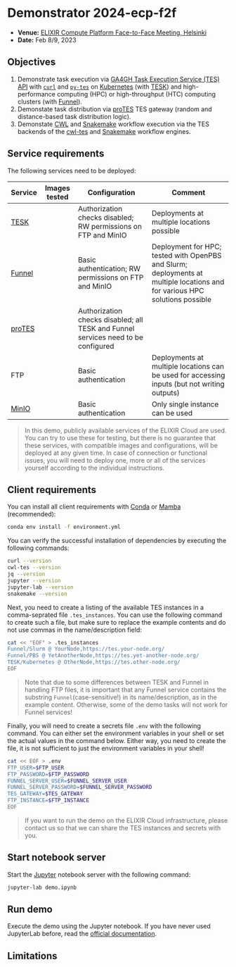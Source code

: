# Demonstrator 2024-ecp-f2f

- **Venue:** [ELIXIR Compute Platform Face-to-Face Meeting, Helsinki](https://elixir-europe.org/events/elixir-compute-platform-2023-face-face-meeting)
- **Date:** Feb 8/9, 2023

## Objectives

1. Demonstrate task execution via [GA4GH Task Execution Service (TES)
   API][specs-tes] with [`curl`][soft-curl] and [`py-tes`][soft-py-tes] on
   [Kubernetes][soft-kube] (with [TESK][soft-tesk]) and high-performance
   computing (HPC) or high-throughput (HTC) computing clusters (with
   [Funnel][soft-funnel]).
2. Demonstate task distribution via [proTES][soft-protes] TES gateway (random
   and distance-based task distribution logic).
3. Demonstate [CWL][lang-cwl] and [Snakemake][lang-smk] workflow execution via
   the TES backends of the [cwl-tes][soft-cwl-tes] and [Snakemake][soft-smk]
   workflow engines.

## Service requirements

The following services need to be deployed:

| Service | Images tested | Configuration | Comment |
| --- | --- | --- | --- |
| [TESK][soft-tesk] | | Authorization checks disabled; RW permissions on FTP and MinIO | Deployments at multiple locations possible |
| [Funnel][soft-funnel] | | Basic authentication; RW permissions on FTP and MinIO | Deployment for HPC; tested with OpenPBS and Slurm; deployments at multiple locations and for various HPC solutions possible |
| [proTES][soft-protes] | | Authorization checks disabled; all TESK and Funnel services need to be configured | |
| FTP | | Basic authentication | Deployments at multiple locations can be used for accessing inputs (but not writing outputs) |
| [MinIO][soft-minio] | | Basic authentication | Only single instance can be used |

> In this demo, publicly available services of the ELIXIR Cloud are used. You
> can try to use these for testing, but there is no guarantee that these
> services, with compatible images and configurations, will be deployed at any
> given time. In case of connection or functional issues, you will need to
> deploy one, more or all of the services yourself according to the individual
> instructions.

## Client requirements

You can install all client requirements with [Conda][soft-conda] or
[Mamba][soft-mamba] (recommended):

```bash
conda env install -f environment.yml
```

You can verify the successful installation of dependencies by executing the
following commands:

```bash
curl --version
cwl-tes --version
jq --version
jupyter --version
jupyter-lab --version
snakemake --version
```

Next, you need to create a listing of the available TES instances in a
comma-seprated file `.tes_instances`. You can use the following command to
create such a file, but make sure to replace the example contents and do not
use commas in the name/description field:

```bash
cat << "EOF" > .tes_instances
Funnel/Slurm @ YourNode,https://tes.your-node.org/
Funnel/PBS @ YetAnotherNode,https://tes.yet-another-node.org/
TESK/Kubernetes @ OtherNode,https://tes.other-node.org/
EOF
```

> Note that due to some differences between TESK and Funnel in handling FTP
> files, it is important that any Funnel service contains the substring
> `Funnel`(case-sensitive!) in its name/description, as in the example content.
> Otherwise, some of the demo tasks will not work for Funnel services!

Finally, you will need to create a secrets file `.env` with the following
command.  You can either set the environment variables in your shell or set the
actual values in the command below. Either way, you need to create the file, it
is not sufficient to just the environment variables in your shell!

```bash
cat << EOF > .env
FTP_USER=$FTP_USER
FTP_PASSWORD=$FTP_PASSWORD
FUNNEL_SERVER_USER=$FUNNEL_SERVER_USER
FUNNEL_SERVER_PASSWORD=$FUNNEL_SERVER_PASSWORD
TES_GATEWAY=$TES_GATEWAY
FTP_INSTANCE=$FTP_INSTANCE
EOF
```

> If you want to run the demo on the ELIXIR Cloud infrastructure, please
> contact us so that we can share the TES instances and secrets with you.

## Start notebook server

Start the [Jupyter][soft-jupyter] notebook server with the following command:

```bash
jupyter-lab demo.ipynb
```

## Run demo

Execute the demo using the Jupyter notebook. If you have never used JupyterLab
before, read the [official documentation][docs-jupyter-lab].

## Limitations

[docs-jupyter-lab]: <https://jupyterlab.readthedocs.io/>
[lang-cwl]: <https://www.commonwl.org/>
[lang-smk]: <https://snakemake.readthedocs.io/>
[specs-tes]: <https://github.com/ga4gh/task-execution-schemas/>
[soft-conda]: <https://conda.io/>
[soft-curl]: <https://curl.se/>
[soft-cwl-tes]: <https://github.com/ohsu-comp-bio/cwl-tes>
[soft-jupyter]: <https://jupyter.org/>
[soft-kube]: <https://kubernetes.io/>
[soft-funnel]: <https://ohsu-comp-bio.github.io/funnel>
[soft-mamba]: <https://mamba.readthedocs.io/>
[soft-minio]: <https://min.io/>
[soft-protes]: <https://github.com/elixir-cloud-aai/proTES>
[soft-py-tes]: <https://github.com/ohsu-comp-bio/py-tes>
[soft-smk]: <https://snakemake.readthedocs.io/en/stable/executing/cloud.html#executing-a-snakemake-workflow-via-ga4gh-tes>
[soft-tesk]: <https://github.com/elixir-cloud-aai/tesk>
